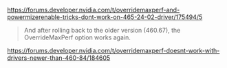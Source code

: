 https://forums.developer.nvidia.com/t/overridemaxperf-and-powermizerenable-tricks-dont-work-on-465-24-02-driver/175494/5
> And after rolling back to the older version (460.67), the OverrideMaxPerf option works again.

https://forums.developer.nvidia.com/t/overridemaxperf-doesnt-work-with-drivers-newer-than-460-84/184605
